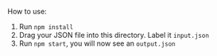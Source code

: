 How to use:

1. Run `npm install`
2. Drag your JSON file into this directory. Label it `input.json`
3. Run `npm start`, you will now see an `output.json`
